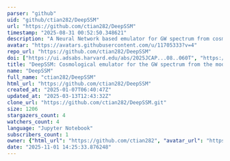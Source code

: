 ```yaml
---
parser: "github"
uid: "github/ctian282/DeepSSM"
url: "https://github.com/ctian282/DeepSSM"
timestamp: "2025-08-31 00:52:50.348621"
description: "A Neural Network based emulator for GW spectrum from cosmological FOPTs"
avatar: "https://avatars.githubusercontent.com/u/11705333?v=4"
repo_url: "https://github.com/ctian282/DeepSSM"
doi: ["https://ui.adsabs.harvard.edu/abs/2025JCAP...08..060T", "https://ui.adsabs.harvard.edu/abs/2025ascl.soft08015T/abstract"]
title: "DeepSSM: Cosmological emulator for the GW spectrum from the modified sound-shell model"
name: "DeepSSM"
full_name: "ctian282/DeepSSM"
html_url: "https://github.com/ctian282/DeepSSM"
created_at: "2025-01-07T06:40:47Z"
updated_at: "2025-03-13T12:43:32Z"
clone_url: "https://github.com/ctian282/DeepSSM.git"
size: 1206
stargazers_count: 4
watchers_count: 4
language: "Jupyter Notebook"
subscribers_count: 1
owner: {"html_url": "https://github.com/ctian282", "avatar_url": "https://avatars.githubusercontent.com/u/11705333?v=4", "login": "ctian282", "type": "User"}
date: "2025-11-01 14:25:33.876248"
---
```

